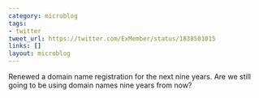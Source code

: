 ```yaml
---
category: microblog
tags:
- twitter
tweet_url: https://twitter.com/ExMember/status/1838501015
links: []
layout: microblog
---
```

Renewed a domain name registration for the next nine years. Are we still going to be using domain names nine years from now?
